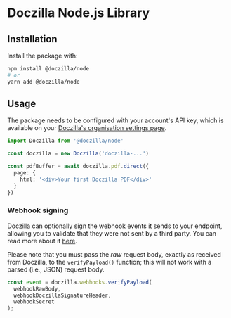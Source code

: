 # Doczilla Node.js Library

## Installation

Install the package with:

```sh
npm install @doczilla/node
# or
yarn add @doczilla/node
```

## Usage

The package needs to be configured with your account's API key, which is
available on your [Doczilla's organisation settings page](https://doczilla.app/login).

```ts
import Doczilla from '@doczilla/node'

const doczilla = new Doczilla('doczilla-...')

const pdfBuffer = await doczilla.pdf.direct({
  page: {
    html: '<div>Your first Doczilla PDF</div>'
  }
})
```

### Webhook signing

Doczilla can optionally sign the webhook events it sends to your endpoint, allowing you to validate that they were not
sent by a third party. You can read more about it [here](https://docs.doczilla.app/examples/securing-webhooks).

Please note that you must pass the _raw_ request body, exactly as received from Doczilla, to the `verifyPayload()`
function; this will not work with a parsed (i.e., JSON) request body.

```js
const event = doczilla.webhooks.verifyPayload(
  webhookRawBody,
  webhookDoczillaSignatureHeader,
  webhookSecret
);
```

